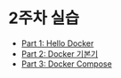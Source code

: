 # 2주차 실습

- [Part 1: Hello Docker](PART1.md)
- [Part 2: Docker 기본기](PART2.md)
- [Part 3: Docker Compose](PART3.md)